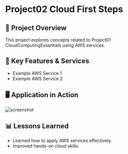# Project02 Cloud First Steps

## 📌 Project Overview
This project explores concepts related to Project01 CloudComputingEssentials using AWS services.

## 🚀 Key Features & Services
- Example AWS Service 1
- Example AWS Service 2

## 🖥️ Application in Action
![screenshot](p1_-1.png)

## 📊 Lessons Learned
- Learned how to apply AWS services effectively.
- Improved hands-on cloud skills.
